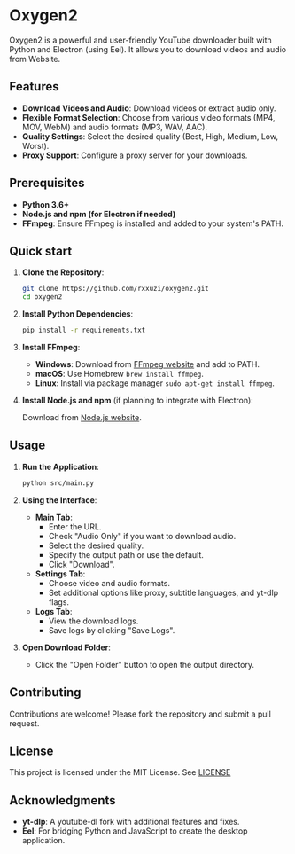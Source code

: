 # Oxygen2

Oxygen2 is a powerful and user-friendly YouTube downloader built with Python and Electron (using Eel). 
It allows you to download videos and audio from Website.

## Features

- **Download Videos and Audio**: Download videos or extract audio only.
- **Flexible Format Selection**: Choose from various video formats (MP4, MOV, WebM) and audio formats (MP3, WAV, AAC).
- **Quality Settings**: Select the desired quality (Best, High, Medium, Low, Worst).
- **Proxy Support**: Configure a proxy server for your downloads.

## Prerequisites

- **Python 3.6+**
- **Node.js and npm (for Electron if needed)**
- **FFmpeg**: Ensure FFmpeg is installed and added to your system's PATH.

## Quick start

1. **Clone the Repository**:

   ```bash
   git clone https://github.com/rxxuzi/oxygen2.git
   cd oxygen2
   ```

2. **Install Python Dependencies**:

   ```bash
   pip install -r requirements.txt
   ```

3. **Install FFmpeg**:

    - **Windows**: Download from [FFmpeg website](https://ffmpeg.org/download.html#build-windows) and add to PATH.
    - **macOS**: Use Homebrew `brew install ffmpeg`.
    - **Linux**: Install via package manager `sudo apt-get install ffmpeg`.

4. **Install Node.js and npm** (if planning to integrate with Electron):

   Download from [Node.js website](https://nodejs.org/).

## Usage

1. **Run the Application**:

   ```bash
   python src/main.py
   ```

2. **Using the Interface**:

    - **Main Tab**:
        - Enter the URL.
        - Check "Audio Only" if you want to download audio.
        - Select the desired quality.
        - Specify the output path or use the default.
        - Click "Download".
    - **Settings Tab**:
        - Choose video and audio formats.
        - Set additional options like proxy, subtitle languages, and yt-dlp flags.
    - **Logs Tab**:
        - View the download logs.
        - Save logs by clicking "Save Logs".

3. **Open Download Folder**:

    - Click the "Open Folder" button to open the output directory.

## Contributing

Contributions are welcome! Please fork the repository and submit a pull request.

## License

This project is licensed under the MIT License. See [LICENSE](LICENSE)

## Acknowledgments

- **yt-dlp**: A youtube-dl fork with additional features and fixes.
- **Eel**: For bridging Python and JavaScript to create the desktop application.
